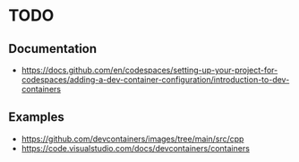 # TODO

## Documentation

- https://docs.github.com/en/codespaces/setting-up-your-project-for-codespaces/adding-a-dev-container-configuration/introduction-to-dev-containers

## Examples

- https://github.com/devcontainers/images/tree/main/src/cpp
- https://code.visualstudio.com/docs/devcontainers/containers
